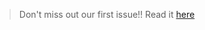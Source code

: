 > Don't miss out our first issue!! Read it [here](https://github.com/blazaropinto/Eco-equality/blob/main/Eco-Equality%20Newsletter%20mock%20up.pdf)
